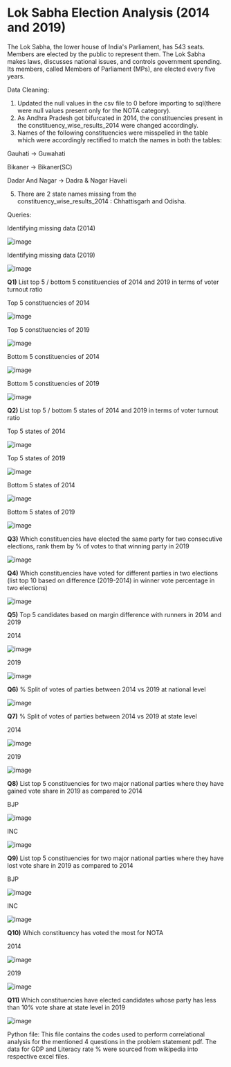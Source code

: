 # Lok Sabha Election Analysis (2014 and 2019)

The Lok Sabha, the lower house of India's Parliament, has 543 seats. Members are elected by the public to represent them. The Lok Sabha makes laws, discusses national issues, and controls government spending. Its members, called Members of Parliament (MPs), are elected every five years. 

Data Cleaning:
1. Updated the null values in the csv file to 0 before importing to sql(there were null values present only for the NOTA category).
2. As Andhra Pradesh got bifurcated in 2014, the constituencies present in the constituency_wise_results_2014 were changed accordingly.
3. Names of the following constituencies were misspelled in the table which were accordingly rectified to match the names in both the tables:

Gauhati -> Guwahati

Bikaner -> Bikaner(SC)

Dadar And Nagar -> Dadra & Nagar Haveli

5. There are 2 state names missing from the constituency_wise_results_2014 : Chhattisgarh and Odisha.


Queries:

Identifying missing data (2014)

![image](https://github.com/user-attachments/assets/836cae19-fde0-4a95-ac93-97e4f376ebf0)

    
Identifying missing data (2019)

 ![image](https://github.com/user-attachments/assets/686090fa-aa02-46e0-a8ef-b73c42e07d50)

 
**Q1)** List top 5 / bottom 5 constituencies of 2014 and 2019 in terms of voter turnout ratio

Top 5 constituencies of 2014

![image](https://github.com/user-attachments/assets/f33e65ce-7d18-4534-ad5d-4fdcddbec99a)

Top 5 constituencies of 2019

![image](https://github.com/user-attachments/assets/a3b17bbc-a23f-4f09-b8cf-7f13e658527b)

Bottom 5 constituencies of 2014

![image](https://github.com/user-attachments/assets/b6998f44-cc1a-4a31-ac1b-f1fa1afc3571)

Bottom 5 constituencies of 2019

![image](https://github.com/user-attachments/assets/e398f587-5600-4800-aa86-00d82c47f1dc)


**Q2)** List top 5 / bottom 5 states of 2014 and 2019 in terms of voter turnout ratio

Top 5 states of 2014

![image](https://github.com/user-attachments/assets/abfee7c9-0689-4a3b-8cf5-1b08f06f488c)

Top 5 states of 2019

![image](https://github.com/user-attachments/assets/2bf1f350-9eb2-4b2b-8afd-457cdf52dcae)

Bottom 5 states of 2014

![image](https://github.com/user-attachments/assets/078b589a-2aa9-4edd-8171-a2b1bce5dab0)

Bottom 5 states of 2019

![image](https://github.com/user-attachments/assets/eb16e217-cd40-49eb-a840-6224d6557b1c)


**Q3)** Which constituencies have elected the same party for two consecutive elections, rank them by % of votes to that winning party in 2019

![image](https://github.com/user-attachments/assets/9bf72d1a-f35b-40dd-bce2-03748cf5f1f2)


**Q4)** Which constituencies have voted for different parties in two elections (list top 10 based on difference (2019-2014) in winner vote percentage in two elections)

![image](https://github.com/user-attachments/assets/64cce904-415a-48ac-8308-afae08a24985)


**Q5)** Top 5 candidates based on margin difference with runners in 2014 and 2019

2014

![image](https://github.com/user-attachments/assets/e7230107-fc18-4e41-bcdc-5dbee8cfb452)

2019

![image](https://github.com/user-attachments/assets/11f99860-d245-48a4-9c70-ce65cab80320)


**Q6)** % Split of votes of parties between 2014 vs 2019 at national level

![image](https://github.com/user-attachments/assets/6bd03c56-be89-4315-9ec9-7bc2ccb1fe39)


**Q7)** % Split of votes of parties between 2014 vs 2019 at state level

2014

![image](https://github.com/user-attachments/assets/2b396f60-0092-458f-a37b-c401246b71ae)

2019

![image](https://github.com/user-attachments/assets/0bf020f6-6a45-468b-9dce-9798c0f169f0)


**Q8)** List top 5 constituencies for two major national parties where they have gained vote share in 2019 as compared to 2014

BJP

![image](https://github.com/user-attachments/assets/c5e2bbd8-7b51-4190-ad92-e824cf72571c)

INC

![image](https://github.com/user-attachments/assets/408d19cb-5622-4898-8cfb-ac8d79db45af)


**Q9)** List top 5 constituencies for two major national parties where they have lost vote share in 2019 as compared to 2014

BJP

![image](https://github.com/user-attachments/assets/1e07753b-e2f7-4a36-9413-0a6842daf349)

INC

![image](https://github.com/user-attachments/assets/fb8d4fca-ad4d-497d-b403-d363ae2b4abe)


**Q10)** Which constituency has voted the most for NOTA

2014

![image](https://github.com/user-attachments/assets/6d321926-6845-4ea3-81f7-994aa7c8e3c5)

2019

![image](https://github.com/user-attachments/assets/7d34dc36-b7af-4d35-b15a-78e75aa123dd)


**Q11)** Which constituencies have elected candidates whose party has less than 10% vote share at state level in 2019

![image](https://github.com/user-attachments/assets/9c71d0ec-5aaa-4a93-8a85-afaf64dc0b6d)


Python file:
This file contains the codes used to perform correlational analysis for the mentioned 4 questions in the problem statement pdf. 
The data for GDP and Literacy rate % were sourced from wikipedia into respective excel files.

